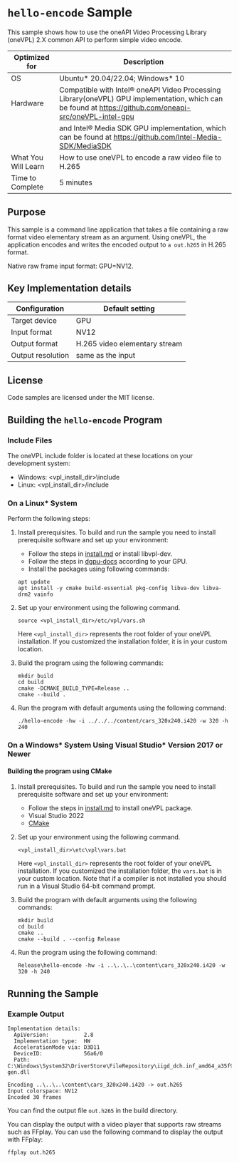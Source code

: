 # `hello-encode` Sample

This sample shows how to use the oneAPI Video Processing Library (oneVPL) 2.X common API to
perform simple video encode.

| Optimized for    | Description
|----------------- | ----------------------------------------
| OS               | Ubuntu* 20.04/22.04; Windows* 10
| Hardware         | Compatible with Intel® oneAPI Video Processing Library(oneVPL) GPU implementation, which can be found at https://github.com/oneapi-src/oneVPL-intel-gpu 
|                  | and Intel® Media SDK GPU implementation, which can be found at https://github.com/Intel-Media-SDK/MediaSDK
| What You Will Learn | How to use oneVPL to encode a raw video file to H.265
| Time to Complete | 5 minutes


## Purpose

This sample is a command line application that takes a file containing a raw
format video elementary stream as an argument.  Using oneVPL, the application encodes and
writes the encoded output to `a out.h265` in H.265 format.

Native raw frame input format: GPU=NV12.

## Key Implementation details

| Configuration     | Default setting
| ----------------- | ----------------------------------
| Target device     | GPU
| Input format      | NV12
| Output format     | H.265 video elementary stream
| Output resolution | same as the input


## License

Code samples are licensed under the MIT license.

## Building the `hello-encode` Program

### Include Files
The oneVPL include folder is located at these locations on your development system:
 - Windows: <vpl_install_dir>\include 
 - Linux: <vpl_install_dir>/include


### On a Linux* System

Perform the following steps:

1. Install prerequisites. To build and run the sample you need to
   install prerequisite software and set up your environment:

   - Follow the steps in [install.md](https://github.com/intel-innersource/frameworks.media.onevpl.dispatcher/blob/main/INSTALL.md) or install libvpl-dev. 
   - Follow the steps in [dgpu-docs](https://dgpu-docs.intel.com/) according to your GPU.
   - Install the packages using following commands:
   ```
   apt update
   apt install -y cmake build-essential pkg-config libva-dev libva-drm2 vainfo
   ```

2. Set up your environment using the following command.
   ```
   source <vpl_install_dir>/etc/vpl/vars.sh
   ```
   Here `<vpl_install_dir>` represents the root folder of your oneVPL
   installation.  If you customized the
   installation folder, it is in your custom location.

3. Build the program using the following commands:
   ```
   mkdir build
   cd build
   cmake -DCMAKE_BUILD_TYPE=Release ..
   cmake --build .
   ```

4. Run the program with default arguments using the following command:
   ```
   ./hello-encode -hw -i ../../../content/cars_320x240.i420 -w 320 -h 240
   ```

### On a Windows* System Using Visual Studio* Version 2017 or Newer

#### Building the program using CMake

1. Install prerequisites. To build and run the sample you need to
   install prerequisite software and set up your environment:
   
   - Follow the steps in [install.md](https://github.com/intel-innersource/frameworks.media.onevpl.dispatcher/blob/main/INSTALL.md) to install oneVPL package.
   - Visual Studio 2022
   - [CMake](https://cmake.org)

2. Set up your environment using the following command.
   ```
   <vpl_install_dir>\etc\vpl\vars.bat
   ```
   Here `<vpl_install_dir>` represents the root folder of your oneVPL
   installation. If you customized the installation
   folder, the `vars.bat` is in your custom location.  Note that if a
   compiler is not installed you should run in a Visual
   Studio 64-bit command prompt.

3. Build the program with default arguments using the following commands:
   ```
   mkdir build
   cd build
   cmake ..
   cmake --build . --config Release
   ```

4. Run the program using the following command:
   ```
   Release\hello-encode -hw -i ..\..\..\content\cars_320x240.i420 -w 320 -h 240
   ```


## Running the Sample

### Example Output

```
Implementation details:
  ApiVersion:           2.8
  Implementation type:  HW
  AccelerationMode via: D3D11
  DeviceID:             56a6/0
  Path: C:\Windows\System32\DriverStore\FileRepository\iigd_dch.inf_amd64_a35f92e9f7f89b10\libmfx64-gen.dll

Encoding ..\..\..\content\cars_320x240.i420 -> out.h265
Input colorspace: NV12
Encoded 30 frames
```

You can find the output file `out.h265` in the build directory.

You can display the output with a video player that supports raw streams such as
FFplay. You can use the following command to display the output with FFplay:

```
ffplay out.h265
```
